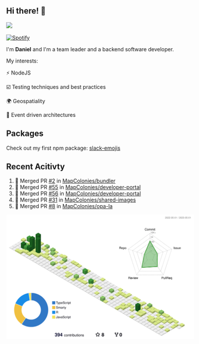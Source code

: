 ## Hi there! 👋

<p>
  <img src="https://github-readme-stats.vercel.app/api?username=syncush&theme=tokyonight">
</p>

[![Spotify](https://novatorem-rust.vercel.app/api/spotify)](https://open.spotify.com/user/syncush)

I'm **Daniel** and I'm a team leader and a backend software developer.

My interests:

⚡ NodeJS

☑️ Testing techniques and best practices

🌍 Geospatiality

🧠 Event driven architectures

## Packages
Check out my first npm package: [slack-emojis](https://www.npmjs.com/package/slack-emojis)

## Recent Acitivty
<!--START_SECTION:activity-->
1. 🎉 Merged PR [#2](https://github.com/MapColonies/bundler/pull/2) in [MapColonies/bundler](https://github.com/MapColonies/bundler)
2. 🎉 Merged PR [#55](https://github.com/MapColonies/developer-portal/pull/55) in [MapColonies/developer-portal](https://github.com/MapColonies/developer-portal)
3. 🎉 Merged PR [#56](https://github.com/MapColonies/developer-portal/pull/56) in [MapColonies/developer-portal](https://github.com/MapColonies/developer-portal)
4. 🎉 Merged PR [#31](https://github.com/MapColonies/shared-images/pull/31) in [MapColonies/shared-images](https://github.com/MapColonies/shared-images)
5. 🎉 Merged PR [#8](https://github.com/MapColonies/opa-la/pull/8) in [MapColonies/opa-la](https://github.com/MapColonies/opa-la)
<!--END_SECTION:activity-->

![contrib](./profile-3d-contrib/profile-green-animate.svg)
